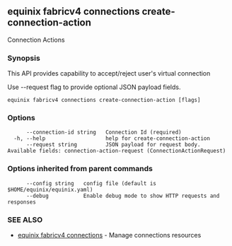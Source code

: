 ## equinix fabricv4 connections create-connection-action

Connection Actions

### Synopsis

This API provides capability to accept/reject user's virtual connection

Use --request flag to provide optional JSON payload fields.

```
equinix fabricv4 connections create-connection-action [flags]
```

### Options

```
      --connection-id string   Connection Id (required)
  -h, --help                   help for create-connection-action
      --request string         JSON payload for request body. Available fields: connection-action-request (ConnectionActionRequest)
```

### Options inherited from parent commands

```
      --config string   config file (default is $HOME/equinix/equinix.yaml)
      --debug           Enable debug mode to show HTTP requests and responses
```

### SEE ALSO

* [equinix fabricv4 connections](equinix_fabricv4_connections.md)	 - Manage connections resources

